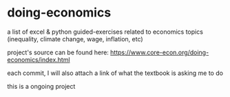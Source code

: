 # doing-economics

a list of excel & python guided-exercises related to economics topics (inequality, climate change, wage, inflation, etc)

project's source can be found here: https://www.core-econ.org/doing-economics/index.html

each commit, I will also attach a link of what the textbook is asking me to do

this is a ongoing project
